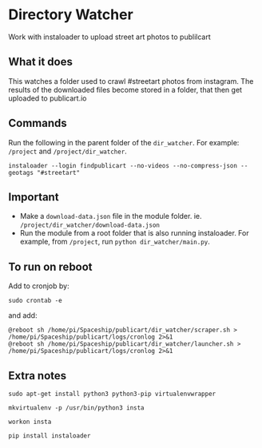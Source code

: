 # Directory Watcher

Work with instaloader to upload street art photos to publilcart

## What it does

This watches a folder used to crawl #streetart photos from instagram. The results of the downloaded files become stored in a folder, that then get uploaded to publicart.io

## Commands

Run the following in the parent folder of the `dir_watcher`. For example: `/project` and `/project/dir_watcher`.

`instaloader --login findpublicart --no-videos --no-compress-json --geotags "#streetart"`

## Important

- Make a `download-data.json` file in the module folder. ie. `/project/dir_watcher/download-data.json`
- Run the module from a root folder that is also running instaloader. For example, from `/project`, run `python dir_watcher/main.py`.

## To run on reboot

Add to cronjob by:

`sudo crontab -e`

and add: 

```
@reboot sh /home/pi/Spaceship/publicart/dir_watcher/scraper.sh > /home/pi/Spaceship/publicart/logs/cronlog 2>&1
@reboot sh /home/pi/Spaceship/publicart/dir_watcher/launcher.sh > /home/pi/Spaceship/publicart/logs/cronlog 2>&1
```

## Extra notes

`sudo apt-get install python3 python3-pip virtualenvwrapper`

`mkvirtualenv -p /usr/bin/python3 insta`

`workon insta`

`pip install instaloader`
